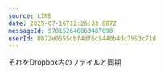 ```yaml
---
source: LINE
date: 2025-07-16T12:26:03.867Z
messageId: 570152646863487098
userId: Ub72e0555cbf4df6c5440b4dc7993c71d
---
```


それをDropbox内のファイルと同期